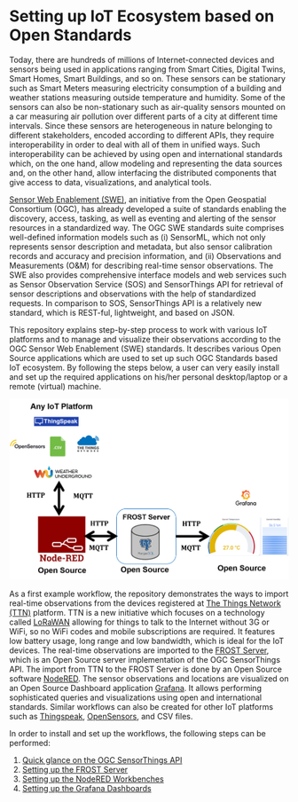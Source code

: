 # Setting up IoT Ecosystem based on Open Standards
Today, there are hundreds of millions of Internet-connected devices and sensors being used in applications ranging from Smart Cities, Digital Twins, Smart Homes, Smart Buildings, and so on. These sensors can be stationary such as Smart Meters measuring electricity consumption of a building and weather stations measuring outside temperature and humidity. Some of the sensors can also be non-stationary such as air-quality sensors mounted on a car measuring air pollution over different parts of a city at different time intervals. Since these sensors are heterogeneous in nature belonging to different stakeholders, encoded according to different APIs, they require interoperability in order to deal with all of them in unified ways. Such interoperability can be achieved by using open and international standards which, on the one hand, allow modeling and representing the data sources and, on the other hand, allow interfacing the distributed components that give access to data, visualizations, and analytical tools.

[Sensor Web Enablement (SWE)](https://www.mdpi.com/1424-8220/11/3/2652), an initiative from the Open Geospatial Consortium (OGC), has already developed a suite of standards enabling the discovery, access, tasking, as well as eventing and alerting of the sensor resources in a standardized way. The OGC SWE standards suite comprises well-defined information models such as (i) SensorML, which not only represents sensor description and metadata, but also sensor calibration records and accuracy and precision information, and (ii) Observations and Measurements (O&M) for describing real-time sensor observations. The SWE also provides comprehensive interface models and web services such as Sensor Observation Service (SOS) and SensorThings API for retrieval of sensor descriptions and observations with the help of standardized requests. In comparison to SOS, SensorThings API is a relatively new standard, which is REST-ful, lightweight, and based on JSON.

This repository explains step-by-step process to work with various IoT platforms and to manage and visualize their observations according to the OGC Sensor Web Enablement (SWE) standards. It describes various Open Source applications which are used to set up such OGC Standards based IoT ecosystem. By following the steps below, a user can very easily install and set up the required applications on his/her personal desktop/laptop or a remote (virtual) machine.

![Workflow](doc/images/workflow.png)

As a first example workflow, the repository demonstrates the ways to import real-time observations from the devices registered at [The Things Network (TTN)](https://www.thethingsnetwork.org/) platform. TTN is a new initiative which focuses on a technology called [LoRaWAN](https://www.thethingsnetwork.org/docs/lorawan/) allowing for things to talk to the Internet without 3G or WiFi, so no WiFi codes and mobile subscriptions are required. It features low battery usage, long range and low bandwidth, which is ideal for the IoT devices. The real-time observations are imported to the [FROST Server](https://github.com/FraunhoferIOSB/FROST-Server), which is an Open Source server implementation of the OGC SensorThings API. The import from TTN to the FROST Server is done by an Open Source software [NodeRED](https://nodered.org/). The sensor observations and locations are visualized on an Open Source Dashboard application [Grafana](https://grafana.com/). It allows performing sophisticated queries and visualizations using open and international standards. Similar workflows can also be created for other IoT platforms such as [Thingspeak](https://thingspeak.com/), [OpenSensors](https://www.opensensors.com/), and CSV files.

In order to install and set up the workflows, the following steps can be performed:

1. [Quick glance on the OGC SensorThings API](FROST-Server/README.md)
1. [Setting up the FROST Server](FROST-Server/FROST.md)
1. [Setting up the NodeRED Workbenches](NodeRED/README.md)
1. [Setting up the Grafana Dashboards](Grafana/README.md)
